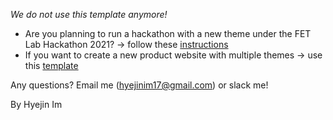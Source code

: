 *We do not use this template anymore!*

* Are you planning to run a hackathon with a new theme under the FET Lab Hackathon 2021? &#8594; follow these [instructions](https://github.com/ceeoinnovations/hackathon-2021/)
* If you want to create a new product website with multiple themes &#8594; use this [template](https://github.com/ceeoinnovations/product-template/)

Any questions? Email me (hyejinim17@gmail.com) or slack me!

By Hyejin Im
